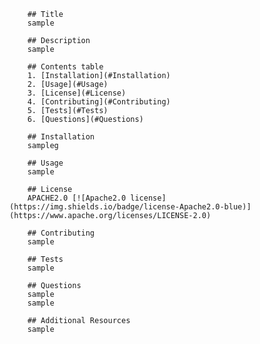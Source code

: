  
        ## Title
        sample

        ## Description 
        sample
        
        ## Contents table
        1. [Installation](#Installation)
        2. [Usage](#Usage)
        3. [License](#License)
        4. [Contributing](#Contributing)
        5. [Tests](#Tests)
        6. [Questions](#Questions)
        
        ## Installation
        sampleg

        ## Usage
        sample

        ## License
        APACHE2.0 [![Apache2.0 license](https://img.shields.io/badge/license-Apache2.0-blue)](https://www.apache.org/licenses/LICENSE-2.0)

        ## Contributing
        sample

        ## Tests
        sample

        ## Questions
        sample
        sample

        ## Additional Resources
        sample
